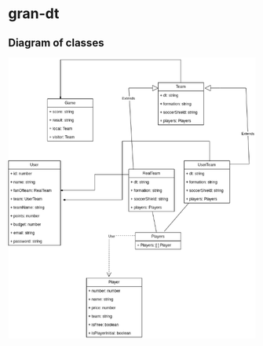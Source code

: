 # gran-dt

## Diagram of classes

![Gran DT diagram](https://github.com/nahuelc00/gran-dt/blob/main/images/gran-dt-diagram-v2.png "Gran DT classes diagram")